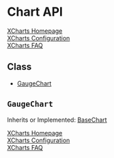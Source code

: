 # Chart API

[XCharts Homepage](https://github.com/XCharts-Team/XCharts)</br>
[XCharts Configuration](XChartsConfiguration-EN.md)</br>
[XCharts FAQ](XChartsFAQ-EN.md)

## Class

- [GaugeChart](#GaugeChart)

## `GaugeChart`

Inherits or Implemented: [BaseChart](#BaseChart)

[XCharts Homepage](https://github.com/XCharts-Team/XCharts)</br>
[XCharts Configuration](XChartsConfiguration-EN.md)</br>
[XCharts FAQ](XChartsFAQ-EN.md)

